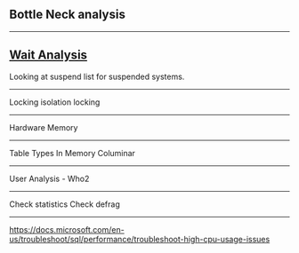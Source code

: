 ## Bottle Neck analysis


---



## [Wait Analysis](https://www.sqlshack.com/troubleshooting-using-wait-stats-in-sql-server/)

Looking at suspend list for suspended systems.

---
Locking isolation locking


---
Hardware Memory



---
Table Types
In Memory
Columinar


---
User Analysis -
Who2


---
Check statistics 
Check defrag


---
https://docs.microsoft.com/en-us/troubleshoot/sql/performance/troubleshoot-high-cpu-usage-issues


